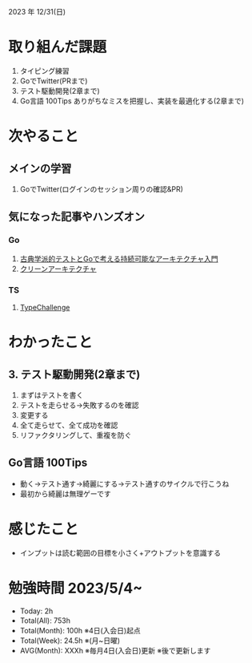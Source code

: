 2023 年 12/31(日)

# 取り組んだ課題
1. タイピング練習
2. GoでTwitter(PRまで)
3. テスト駆動開発(2章まで)
4. Go言語 100Tips ありがちなミスを把握し、実装を最適化する(2章まで)
 
# 次やること

## メインの学習

1. GoでTwitter(ログインのセッション周りの確認&PR)

## 気になった記事やハンズオン

### Go
1. [古典学派的テストとGoで考える持続可能なアーキテクチャ入門](https://zenn.dev/jy8752/books/73769005e6afa9/viewer/chapter1)
2. [クリーンアーキテクチャ](https://nuits.jp/entry/easiest-clean-architecture-2019-09)

### TS
1. [TypeChallenge](https://github.com/type-challenges/type-challenges/tree/main/questions/00004-easy-pick)

# わかったこと

## 3. テスト駆動開発(2章まで)
1. まずはテストを書く
2. テストを走らせる→失敗するのを確認
3. 変更する
4. 全て走らせて、全て成功を確認
5. リファクタリングして、重複を防ぐ


## Go言語 100Tips

* 動く→テスト通す→綺麗にする→テスト通すのサイクルで行こうね
* 最初から綺麗は無理ゲーです

# 感じたこと

* インプットは読む範囲の目標を小さく+アウトプットを意識する

# 勉強時間 2023/5/4~

* Today: 2h
* Total(All): 753h　
* Total(Month): 100h ※4日(入会日)起点
* Total(Week): 24.5h ※(月~日曜)
* AVG(Month): XXXh ※毎月4日(入会日)更新 ※後で更新します
